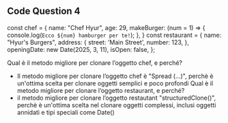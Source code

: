 ## Code Question 4
const chef = {
    name: "Chef Hyur",
    age: 29,
    makeBurger: (num = 1) => {
        console.log(`Ecco ${num} hamburger per te!`);
    },
}
​
const restaurant = {
    name: "Hyur's Burgers",
    address: {
        street: 'Main Street',
        number: 123,
    },
    openingDate: new Date(2025, 3, 11),
    isOpen: false,
};


Qual è il metodo migliore per clonare l’oggetto chef, e perché?
- Il metodo migliore per clonare l’oggetto chef è "Spread (...)", perchè è un'ottima scelta per clonare oggetti semplici e poco profondi 
Qual è il metodo migliore per clonare l’oggetto restaurant, e perché?
- il metodo migliore per clonare l’oggetto restautant "structuredClone()", perchè è un'ottima scelta nel clonare oggetti complessi, inclusi oggetti annidati e tipi speciali come Date()